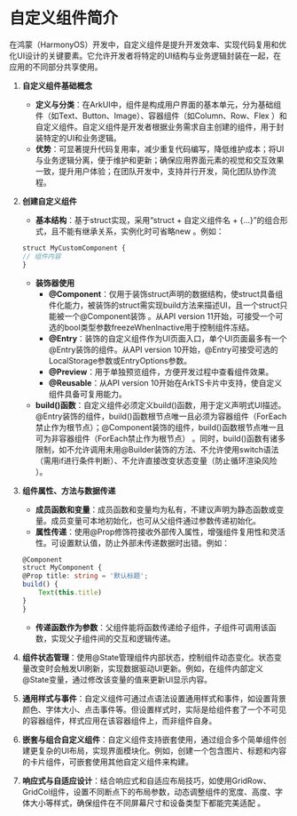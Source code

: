 # 自定义组件简介

在鸿蒙（HarmonyOS）开发中，自定义组件是提升开发效率、实现代码复用和优化UI设计的关键要素。它允许开发者将特定的UI结构与业务逻辑封装在一起，在应用的不同部分共享使用。

1. **自定义组件基础概念**
    - **定义与分类**：在ArkUI中，组件是构成用户界面的基本单元，分为基础组件（如Text、Button、Image）、容器组件（如Column、Row、Flex ）和自定义组件。自定义组件是开发者根据业务需求自主创建的组件，用于封装特定的UI和业务逻辑。
    - **优势**：可显著提升代码复用率，减少重复代码编写，降低维护成本；将UI与业务逻辑分离，便于维护和更新；确保应用界面元素的视觉和交互效果一致，提升用户体验；在团队开发中，支持并行开发，简化团队协作流程。
2. **创建自定义组件**
    - **基本结构**：基于struct实现，采用“struct + 自定义组件名 + {...}”的组合形式，且不能有继承关系，实例化时可省略new 。例如：

    ```typescript
    struct MyCustomComponent {
    // 组件内容
    }
    ```

    - **装饰器使用**
        - **@Component**：仅用于装饰struct声明的数据结构，使struct具备组件化能力，被装饰的struct需实现build方法来描述UI，且一个struct只能被一个@Component装饰 。从API version 11开始，可接受一个可选的bool类型参数freezeWhenInactive用于控制组件冻结。
        - **@Entry**：装饰的自定义组件作为UI页面入口，单个UI页面最多有一个@Entry装饰的组件。从API version 10开始，@Entry可接受可选的LocalStorage参数或EntryOptions参数。
        - **@Preview**：用于单独预览组件，方便开发过程中查看组件效果。
        - **@Reusable**：从API version 10开始在ArkTS卡片中支持，使自定义组件具备可复用能力。
    - **build()函数**：自定义组件必须定义build()函数，用于定义声明式UI描述。@Entry装饰的组件，build()函数根节点唯一且必须为容器组件（ForEach禁止作为根节点）；@Component装饰的组件，build()函数根节点唯一且可为非容器组件（ForEach禁止作为根节点） 。同时，build()函数有诸多限制，如不允许调用未用@Builder装饰的方法、不允许使用switch语法（需用if进行条件判断）、不允许直接改变状态变量（防止循环渲染风险 ）。
3. **组件属性、方法与数据传递**
    - **成员函数和变量**：成员函数和变量均为私有，不建议声明为静态函数或变量。成员变量可本地初始化，也可从父组件通过参数传递初始化。
    - **属性传递**：使用@Prop修饰符接收外部传入属性，增强组件复用性和灵活性。可设置默认值，防止外部未传递数据时出错。例如：

    ```typescript
    @Component
    struct MyComponent {
    @Prop title: string = '默认标题';
    build() {
        Text(this.title)
    }
    }
    ```

    - **传递函数作为参数**：父组件能将函数传递给子组件，子组件可调用该函数，实现父子组件间的交互和逻辑传递。
4. **组件状态管理**：使用@State管理组件内部状态，控制组件动态变化。状态变量改变时会触发UI刷新，实现数据驱动UI更新。例如，在组件内部定义@State变量，通过修改该变量的值来更新UI显示内容。
5. **通用样式与事件**：自定义组件可通过点语法设置通用样式和事件，如设置背景颜色、字体大小、点击事件等。但设置样式时，实际是给组件套了一个不可见的容器组件，样式应用在该容器组件上，而非组件自身。
6. **嵌套与组合自定义组件**：自定义组件支持嵌套使用，通过组合多个简单组件创建更复杂的UI布局，实现界面模块化。例如，创建一个包含图片、标题和内容的卡片组件，可嵌套使用其他自定义组件来构建。
7. **响应式与自适应设计**：结合响应式和自适应布局技巧，如使用GridRow、GridCol组件，设置不同断点下的布局参数，动态调整组件的宽度、高度、字体大小等样式，确保组件在不同屏幕尺寸和设备类型下都能完美适配 。
